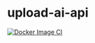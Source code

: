 # upload-ai-api

[![Docker Image CI](https://github.com/rldourado/upload-ai-api/actions/workflows/docker-image.yml/badge.svg)](https://github.com/rldourado/upload-ai-api/actions/workflows/docker-image.yml)

